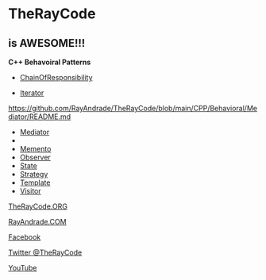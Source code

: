 # TheRayCode
## is AWESOME!!!

**C++ Behavoiral Patterns**

 * [ChainOfResponsibility](./ChainOfResponsibility/README.md)

* [Iterator](https://github.com/RayAndrade/TheRayCode/blob/main/CPP/Behavioral/Iterator/README.md)

https://github.com/RayAndrade/TheRayCode/blob/main/CPP/Behavioral/Mediator/README.md

 * [Mediator](https://github.com/RayAndrade/TheRayCode/blob/main/CPP/Behavioral/Mediator/README.md)
 * 
 * [Memento](https://github.com/RayAndrade/TheRayCode/blob/main/main/CPP/Behavoiral/Memento/README.md)
 * [Observer](https://github.com/RayAndrade/TheRayCode/blob/main/main/CPP/Behavoiral/Observer/README.md)
 * [State](https://github.com/RayAndrade/TheRayCode/blob/main/main/CPP/Behavoiral/State/README.md)
 * [Strategy](https://github.com/RayAndrade/TheRayCode/blob/main/main/CPP/Behavoiral/Strategy/README.md)
 * [Template](https://github.com/RayAndrade/TheRayCode/blob/main/main/CPP/Behavoiral/Template/README.md)
 * [Visitor](https://github.com/RayAndrade/TheRayCode/blob/main/main/CPP/Behavoiral/Visitor/README.md)


[TheRayCode.ORG](https://www.TheRayCode.org)

[RayAndrade.COM](https://www.RayAndrade.com)


[Facebook](https://www.facebook.com/TheRayCode/)

[Twitter @TheRayCode](https://www.twitter.com/TheRayCode/)

[YouTube](https://www.youtube.com/AndradeRay/)
